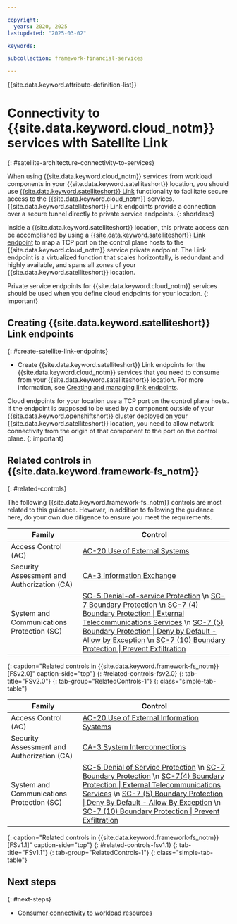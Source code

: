 ```yaml
---

copyright:
  years: 2020, 2025
lastupdated: "2025-03-02"

keywords:

subcollection: framework-financial-services

---
```


{{site.data.keyword.attribute-definition-list}}

# Connectivity to {{site.data.keyword.cloud_notm}} services with Satellite Link
{: #satellite-architecture-connectivity-to-services}

When using {{site.data.keyword.cloud_notm}} services from workload components in your {{site.data.keyword.satelliteshort}} location, you should use [{{site.data.keyword.satelliteshort}} Link](/docs/satellite?topic=satellite-link-location-cloud) functionality to facilitate secure access to the {{site.data.keyword.cloud_notm}} services. {{site.data.keyword.satelliteshort}} Link endpoints provide a connection over a secure tunnel directly to private service endpoints.
{: shortdesc}

Inside a {{site.data.keyword.satelliteshort}} location, this private access can be accomplished by using a [{{site.data.keyword.satelliteshort}} Link endpoint](/docs/satellite?topic=satellite-link-cloud-create#link-cloud) to map a TCP port on the control plane hosts to the {{site.data.keyword.cloud_notm}} service private endpoint. The Link endpoint is a virtualized function that scales horizontally, is redundant and highly available, and spans all zones of your {{site.data.keyword.satelliteshort}} location.

Private service endpoints for {{site.data.keyword.cloud_notm}} services should be used when you define cloud endpoints for your location.
{: important}

## Creating {{site.data.keyword.satelliteshort}} Link endpoints
{: #create-satellite-link-endpoints}

- Create {{site.data.keyword.satelliteshort}} Link endpoints for the {{site.data.keyword.cloud_notm}} services that you need to consume from your {{site.data.keyword.satelliteshort}} location. For more information, see [Creating and managing link endpoints](/docs/satellite?topic=satellite-link-cloud-create).

Cloud endpoints for your location use a TCP port on the control plane hosts. If the endpoint is supposed to be used by a component outside of your {{site.data.keyword.openshiftshort}} cluster deployed on your {{site.data.keyword.satelliteshort}} location, you need to allow network connectivity from the origin of that component to the port on the control plane.
{: important}

## Related controls in {{site.data.keyword.framework-fs_notm}}
{: #related-controls}

The following {{site.data.keyword.framework-fs_notm}} controls are most related to this guidance. However, in addition to following the guidance here, do your own due diligence to ensure you meet the requirements.


| Family              | Control                                           |
|---------------------|---------------------------------------------------|
| Access Control (AC) | [AC-20 Use of External Systems](/docs/framework-financial-services-controls?topic=framework-financial-services-controls-ac-20) |
| Security Assessment and Authorization (CA) | [CA-3 Information Exchange](/docs/framework-financial-services-controls?topic=framework-financial-services-controls-ca-3) |
| System and Communications Protection (SC)  | [SC-5 Denial-of-service Protection](/docs/framework-financial-services-controls?topic=framework-financial-services-controls-sc-5) \n [SC-7 Boundary Protection](/docs/framework-financial-services-controls?topic=framework-financial-services-controls-sc-7) \n [SC-7 (4) Boundary Protection &#124; External Telecommunications Services](/docs/framework-financial-services-controls?topic=framework-financial-services-controls-sc-7.4) \n [SC-7 (5) Boundary Protection &#124; Deny by Default - Allow by Exception](/docs/framework-financial-services-controls?topic=framework-financial-services-controls-sc-7.5) \n [SC-7 (10) Boundary Protection &#124; Prevent Exfiltration](/docs/framework-financial-services-controls?topic=framework-financial-services-controls-sc-7.10) |
{: caption="Related controls in {{site.data.keyword.framework-fs_notm}} [FSv2.0]" caption-side="top"}
{: #related-controls-fsv2.0}
{: tab-title="FSv2.0"}
{: tab-group="RelatedControls-1"}
{: class="simple-tab-table"}


| Family              | Control                                           |
|---------------------|---------------------------------------------------|
| Access Control (AC) | [AC-20 Use of External Information Systems](/docs/framework-financial-services-controls-fsv1-1?topic=framework-financial-services-controls-fsv1-1-ac-20) |
| Security Assessment and Authorization (CA) | [CA-3 System Interconnections](/docs/framework-financial-services-controls-fsv1-1?topic=framework-financial-services-controls-fsv1-1-ca-3) |
| System and Communications Protection (SC)  | [SC-5 Denial of Service Protection](/docs/framework-financial-services-controls-fsv1-1?topic=framework-financial-services-controls-fsv1-1-sc-5) \n [SC-7 Boundary Protection](/docs/framework-financial-services-controls-fsv1-1?topic=framework-financial-services-controls-fsv1-1-sc-7) \n [SC-7(4) Boundary Protection &#124; External Telecommunications Services](/docs/framework-financial-services-controls-fsv1-1?topic=framework-financial-services-controls-fsv1-1-sc-7.4) \n [SC-7 (5) Boundary Protection &#124; Deny By Default - Allow By Exception](/docs/framework-financial-services-controls-fsv1-1?topic=framework-financial-services-controls-fsv1-1-sc-7.5) \n [SC-7 (10) Boundary Protection &#124; Prevent Exfiltration](/docs/framework-financial-services-controls-fsv1-1?topic=framework-financial-services-controls-fsv1-1-sc-7.10) |
{: caption="Related controls in {{site.data.keyword.framework-fs_notm}} [FSv1.1]" caption-side="top"}
{: #related-controls-fsv1.1}
{: tab-title="FSv1.1"}
{: tab-group="RelatedControls-1"}
{: class="simple-tab-table"}


## Next steps
{: #next-steps}

- [Consumer connectivity to workload resources](/docs/framework-financial-services?topic=framework-financial-services-satellite-architecture-connectivity-workload)
